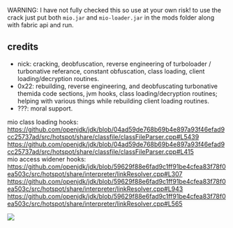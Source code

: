 WARNING: I have not fully checked this so use at your own risk!
to use the crack just put both `mio.jar` and `mio-loader.jar` in the mods folder along with fabric api and run.

## credits
- nick: cracking, deobfuscation, reverse engineering of turboloader / turbonative referance, constant obfuscation, class loading, client loading/decryption routines.
- 0x22: rebuilding, reverse engineering, and deobfuscating turbonative themida code sections, jvm hooks, class loading/decryption routines; helping with various things while rebuilding client loading routines.
- ???: moral support.

mio class loading hooks: <br>
https://github.com/openjdk/jdk/blob/04ad59de768b69b4e897a93f46efad9cc25737ad/src/hotspot/share/classfile/classFileParser.cpp#L5439 <br>
https://github.com/openjdk/jdk/blob/04ad59de768b69b4e897a93f46efad9cc25737ad/src/hotspot/share/classfile/classFileParser.cpp#L415 <br>
mio access widener hooks: <br>
https://github.com/openjdk/jdk/blob/59629f88e6fad9c1ff91be4cfea83f78f0ea503c/src/hotspot/share/interpreter/linkResolver.cpp#L307 <br>
https://github.com/openjdk/jdk/blob/59629f88e6fad9c1ff91be4cfea83f78f0ea503c/src/hotspot/share/interpreter/linkResolver.cpp#L943 <br>
https://github.com/openjdk/jdk/blob/59629f88e6fad9c1ff91be4cfea83f78f0ea503c/src/hotspot/share/interpreter/linkResolver.cpp#L565 <br>

[![](https://www.futureclient.net/fate.png)](https://open.spotify.com/track/6zaKzSQwWtxqAvBvoubEWo)
